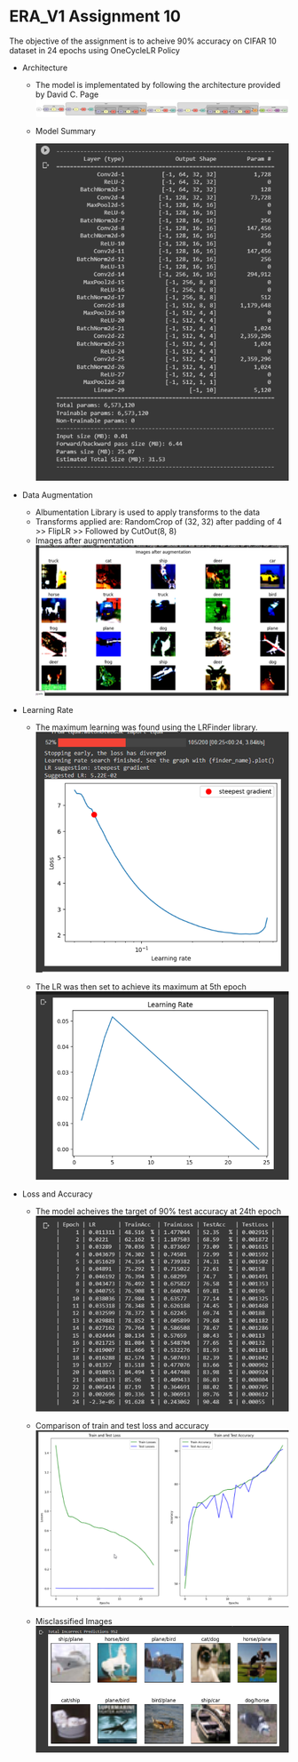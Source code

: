 # ERA_V1 Assignment 10
The objective of the assignment is to acheive 90% accuracy on CIFAR 10 dataset in 24 epochs using OneCycleLR Policy

-  Architecture
   -  The model is implementated by following the architecture provided by David C. Page
  ![davidnet](./images/davidnet.png)
  
   -  Model Summary

       ![summary](./images/Summary.png)

-  Data Augmentation
   -  Albumentation Library is used to apply transforms to the data
   -  Transforms applied are: RandomCrop of (32, 32) after padding of 4 >> FlipLR >> Followed by CutOut(8, 8)
   -  Images after augmentation
  ![data](./images/augdata.png)

 
-  Learning Rate
   -  The maximum learning was found using the LRFinder library.
  ![LRFinder](./images/LRFinder.png)

   -  The LR was then set to achieve its maximum at 5th epoch
  ![Lr](./images/LR.png)

-  Loss and Accuracy
   -  The model acheives the target of 90% test accuracy at 24th epoch
  ![log](./images/Log.png)

   -  Comparison of train and test loss and accuracy
  ![AcuracyLoss](./images/AccuracyLoss.png)

   -  Misclassified Images
  ![Missclassified](./images/MisclassifiedImages.png)



